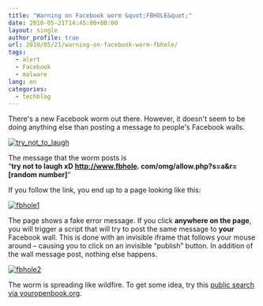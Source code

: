 ```yaml
---
title: "Warning on Facebook worm &quot;FBHOLE&quot;"
date: 2010-05-21T14:45:00+00:00
layout: single
author_profile: true
url: 2010/05/21/warning-on-facebook-worm-fbhole/
tags:
  - alert
  - Facebook
  - malware
lang: en
categories: 
  - techblog
---
```

There's a new Facebook worm out there. However, it doesn't seem to be doing anything else than posting a message to people's Facebook walls.

[![try_not_to_laugh](http://lh6.ggpht.com/_vaUVXcmC3OI/S_aVPNTjzBI/AAAAAAAACRU/_sL_Y2ZCKGs/try_not_to_laugh_thumb%5B2%5D.png?imgmax=800 "try_not_to_laugh")](http://lh5.ggpht.com/_vaUVXcmC3OI/S_aVFnBM5yI/AAAAAAAACRQ/dO8YORmiXYU/s1600-h/try_not_to_laugh%5B4%5D.png) 

The message that the worm posts is  
“**try not to laugh xD http://www.fbhole. com/omg/allow.php?s=a&r=[**random number**]**“

If you follow the link, you end up to a page looking like this:

[![fbhole1](http://lh5.ggpht.com/_vaUVXcmC3OI/S_aVZbRNHQI/AAAAAAAACRc/Rw2OmZLh1O0/fbhole1_thumb%5B2%5D.png?imgmax=800 "fbhole1")](http://lh6.ggpht.com/_vaUVXcmC3OI/S_aVT0bkB9I/AAAAAAAACRY/Q6QCsGrraO0/s1600-h/fbhole1%5B4%5D.png) 

The page shows a fake error message. If you click **anywhere on the page**, you will trigger a script that will try to post the same message to **your** Facebook wall. This is done with an invisible iframe that follows your mouse around – causing you to click on an invisible “publish” button. In addition of the wall message post, nothing else happens.

[![fbhole2](http://lh3.ggpht.com/_vaUVXcmC3OI/S_aVcngenKI/AAAAAAAACRk/RnLYVRyD7Aw/fbhole2_thumb%5B1%5D.png?imgmax=800 "fbhole2")](http://lh4.ggpht.com/_vaUVXcmC3OI/S_aVa4bOCWI/AAAAAAAACRg/cB93PJ67kEw/s1600-h/fbhole2%5B3%5D.png) 

The worm is spreading like wildfire. To get some idea, try this [public search via youropenbook.org](http://youropenbook.org/?q=%22try+not+to+laugh+xD%22&x=0&y=0&gender=any).
